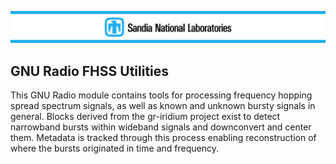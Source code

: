 


![snl](docs/figures/snl.png "Sandia National Laboratories")



## GNU Radio FHSS Utilities

This GNU Radio module contains tools for processing frequency hopping spread spectrum signals, as well as known and unknown bursty signals in general. Blocks derived from the gr-iridium project exist to detect narrowband bursts within wideband signals and downconvert and center them. Metadata is tracked through this process enabling reconstruction of where the bursts originated in time and frequency.
